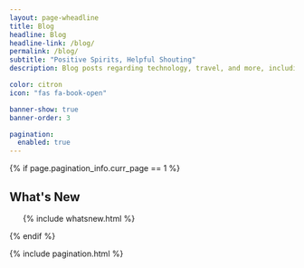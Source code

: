 ```yaml
---
layout: page-wheadline
title: Blog
headline: Blog
headline-link: /blog/
permalink: /blog/
subtitle: "Positive Spirits, Helpful Shouting"
description: Blog posts regarding technology, travel, and more, including tutorials, references, guides, and essays, all by Patrick McVeety-Mill.

color: citron
icon: "fas fa-book-open"

banner-show: true
banner-order: 3

pagination:
  enabled: true
---
```


{% if page.pagination_info.curr_page == 1 %}
<div class="blurb news">
  <h2>What's New</h2>
    <ul>
      {% include whatsnew.html %}
    </ul>
</div>
{% endif %}

{% include pagination.html %}
